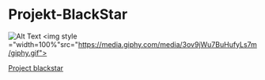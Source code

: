 # Projekt-BlackStar
![Alt Text](https://media.giphy.com/media/3ov9jWu7BuHufyLs7m/giphy.gif)
<img  style ="width=100%"src="https://media.giphy.com/media/3ov9jWu7BuHufyLs7m/giphy.gif">


[Project blackstar](https://project-blackstar13.netlify.com/)
